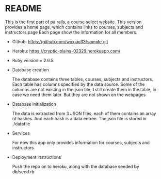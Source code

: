 # README

This is the first part of pa rails, a course select website.
This version provides a home page, which contains links to courses, subjects and instructors page
Each page show the information for all members.

- Github: https://github.com/wxxiao33/sample.git

- Heroku: https://cryptic-plains-02329.herokuapp.com/

* Ruby version = 2.6.5

* Database creation

  The database contains three tables, courses, subjects and instructors. Each table has columns specified by the data source. Some of the columns are not existing in the json file, I still create them in the table, in case we need them later. But they are not shown on the webpages

* Database initialization

  The data is extracted from 3 JSON files, each of them contains an array of hashes. And each hash is a data entree. The json file is stored in ./datafile

* Services

  For now this app only provides information for courses, subjects and instructors

* Deployment instructions

  Push the repo on to heroku, along with the database seeded by db/seed.rb

